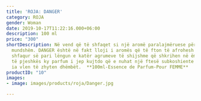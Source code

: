 ```yaml
---
title: 'ROJA: DANGER'
category: ROJA
gender: Woman
date: 2019-10-17T11:22:16.000+06:00
description: 100 ml
price: "300"
shortDescription: Në vend që të shfaqet si një aromë paralajmëruese për rrezikun e
  mundshëm. DANGER është në fakt lloji i aromës që të fton të afrohesh më shumë. Duke
  shfaqur së pari lëngun e katër agrumeve të shijshme që shkrihen në ëmbëlsinë e kadifenjtë
  të pjeshkës ky parfum i jep kujtdo që e nuhat një ftesë subkoshiente për diçka që
  ia vlen të zhyten dhëmbët.  **100ml-Essence de Parfum-Pour FEMME**
productID: "10"
images:
- image: images/products/roja/Danger.jpg

---
```

